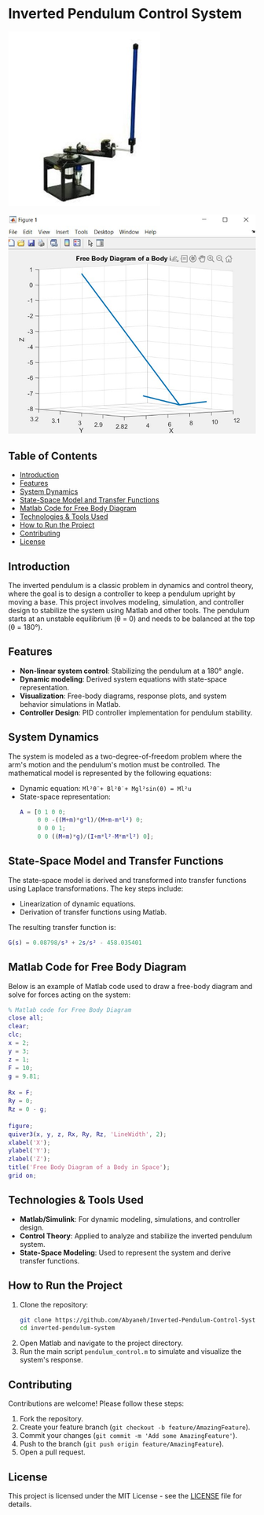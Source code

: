 # Inverted Pendulum Control System

![Project Image_1](https://github.com/Abyaneh/Inverted-Pendulum-Control-System/blob/main/Code%20and%20photos/picture/shape.jpg) 

![Project Image_2](https://github.com/Abyaneh/Inverted-Pendulum-Control-System/blob/main/Code%20and%20photos/picture/1.jpg) 

## Table of Contents
- [Introduction](#introduction)
- [Features](#features)
- [System Dynamics](#system-dynamics)
- [State-Space Model and Transfer Functions](#state-space-model-and-transfer-functions)
- [Matlab Code for Free Body Diagram](#matlab-code-for-free-body-diagram)
- [Technologies & Tools Used](#technologies--tools-used)
- [How to Run the Project](#how-to-run-the-project)
- [Contributing](#contributing)
- [License](#license)

## Introduction
The inverted pendulum is a classic problem in dynamics and control theory, where the goal is to design a controller to keep a pendulum upright by moving a base. This project involves modeling, simulation, and controller design to stabilize the system using Matlab and other tools. The pendulum starts at an unstable equilibrium (θ = 0) and needs to be balanced at the top (θ = 180°).

## Features
- **Non-linear system control**: Stabilizing the pendulum at a 180° angle.
- **Dynamic modeling**: Derived system equations with state-space representation.
- **Visualization**: Free-body diagrams, response plots, and system behavior simulations in Matlab.
- **Controller Design**: PID controller implementation for pendulum stability.

## System Dynamics
The system is modeled as a two-degree-of-freedom problem where the arm's motion and the pendulum's motion must be controlled. The mathematical model is represented by the following equations:
- Dynamic equation: `Ml²θ̈ + Bl²θ̇ + Mgl²sin(θ) = Ml²u`
- State-space representation:
  ```matlab
  A = [0 1 0 0;
       0 0 -((M+m)*g*l)/(M+m-m*l²) 0;
       0 0 0 1;
       0 0 ((M+m)*g)/(I+m*l²-M*m*l²) 0];
  ```

## State-Space Model and Transfer Functions
The state-space model is derived and transformed into transfer functions using Laplace transformations. The key steps include:
- Linearization of dynamic equations.
- Derivation of transfer functions using Matlab.

The resulting transfer function is:
```matlab
G(s) = 0.08798/s³ + 2s/s² - 458.035401
```

## Matlab Code for Free Body Diagram
Below is an example of Matlab code used to draw a free-body diagram and solve for forces acting on the system:
```matlab
% Matlab code for Free Body Diagram
close all;
clear;
clc;
x = 2;
y = 3;
z = 1;
F = 10;
g = 9.81;

Rx = F;
Ry = 0;
Rz = 0 - g;

figure;
quiver3(x, y, z, Rx, Ry, Rz, 'LineWidth', 2);
xlabel('X');
ylabel('Y');
zlabel('Z');
title('Free Body Diagram of a Body in Space');
grid on;
```

## Technologies & Tools Used
- **Matlab/Simulink**: For dynamic modeling, simulations, and controller design.
- **Control Theory**: Applied to analyze and stabilize the inverted pendulum system.
- **State-Space Modeling**: Used to represent the system and derive transfer functions.
  
## How to Run the Project
1. Clone the repository:
   ```bash
   git clone https://github.com/Abyaneh/Inverted-Pendulum-Control-System/tree/main
   cd inverted-pendulum-system
   ```
2. Open Matlab and navigate to the project directory.
3. Run the main script `pendulum_control.m` to simulate and visualize the system's response.


## Contributing
Contributions are welcome! Please follow these steps:
1. Fork the repository.
2. Create your feature branch (`git checkout -b feature/AmazingFeature`).
3. Commit your changes (`git commit -m 'Add some AmazingFeature'`).
4. Push to the branch (`git push origin feature/AmazingFeature`).
5. Open a pull request.

## License
This project is licensed under the MIT License - see the [LICENSE](LICENSE) file for details.


